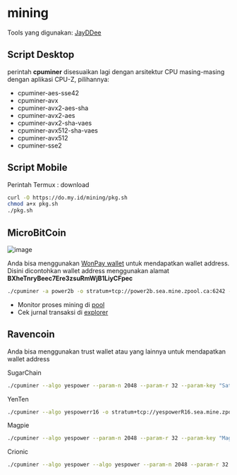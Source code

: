 # mining
Tools yang digunakan:
[JayDDee](https://github.com/JayDDee/cpuminer-opt/releases)

## Script Desktop

perintah **cpuminer** disesuaikan lagi dengan arsitektur CPU masing-masing dengan aplikasi CPU-Z, pilihannya:
* cpuminer-aes-sse42
* cpuminer-avx
* cpuminer-avx2-aes-sha
* cpuminer-avx2-aes
* cpuminer-avx2-sha-vaes
* cpuminer-avx512-sha-vaes
* cpuminer-avx512
* cpuminer-sse2

## Script Mobile

Perintah Termux : download
```sh
curl -O https://do.my.id/mining/pkg.sh
chmod a+x pkg.sh
./pkg.sh
```

## MicroBitCoin

![image](https://github.com/user-attachments/assets/0832680f-508e-40fa-9a30-d03e73937ba7)

Anda bisa menggunakan [WonPay wallet](https://wonpay.io/) untuk mendapatkan wallet address. Disini dicontohkan wallet address menggunakan alamat **BXheTnryBeec7Ere3zsuRmWjB1LiyCFpec**
```sh
./cpuminer -a power2b -o stratum+tcp://power2b.sea.mine.zpool.ca:6242 -u BXheTnryBeec7Ere3zsuRmWjB1LiyCFpec -p c=MBC,zap=MBC
```
* Monitor proses mining di [pool](https://zpool.ca/wallet/BXheTnryBeec7Ere3zsuRmWjB1LiyCFpec)
* Cek jurnal transaksi di [explorer](https://microbitcoinorg.github.io/explorer/)

## Ravencoin

Anda bisa menggunakan trust wallet atau yang lainnya untuk mendapatkan wallet address

SugarChain
```sh
./cpuminer --algo yespower --param-n 2048 --param-r 32 --param-key "Satoshi Nakamoto 31/Oct/2008 Proof-of-work is essentially one-CPU-one-vote" -o stratum+tcp://yespowerSUGAR.sea.mine.zpool.ca:6241 -u RKJpSmjTq5MPDaBx2ubTx1msVB2uZcKA5j -p c=RVN
```

YenTen
```sh
./cpuminer --algo yespowerr16 -o stratum+tcp://yespowerR16.sea.mine.zpool.ca:6534 -u RKJpSmjTq5MPDaBx2ubTx1msVB2uZcKA5j -p c=RVN
```

Magpie
```sh
./cpuminer --algo yespower --param-n 2048 --param-r 32 --param-key "Magpies are birds of the Corvidae family." -o stratum+tcp://yespowerMGPC.sea.mine.zpool.ca:6247 -u RKJpSmjTq5MPDaBx2ubTx1msVB2uZcKA5j -p c=RVN
```

Crionic
```sh
./cpuminer --algo yespower --algo yespower --param-n 2048 --param-r 32 --param-key "LTNCGYES" -o stratum+tcp://yespowerLTNCG.sea.mine.zpool.ca:6245 -u RKJpSmjTq5MPDaBx2ubTx1msVB2uZcKA5j -p c=RVN,zap=CRNC
```
